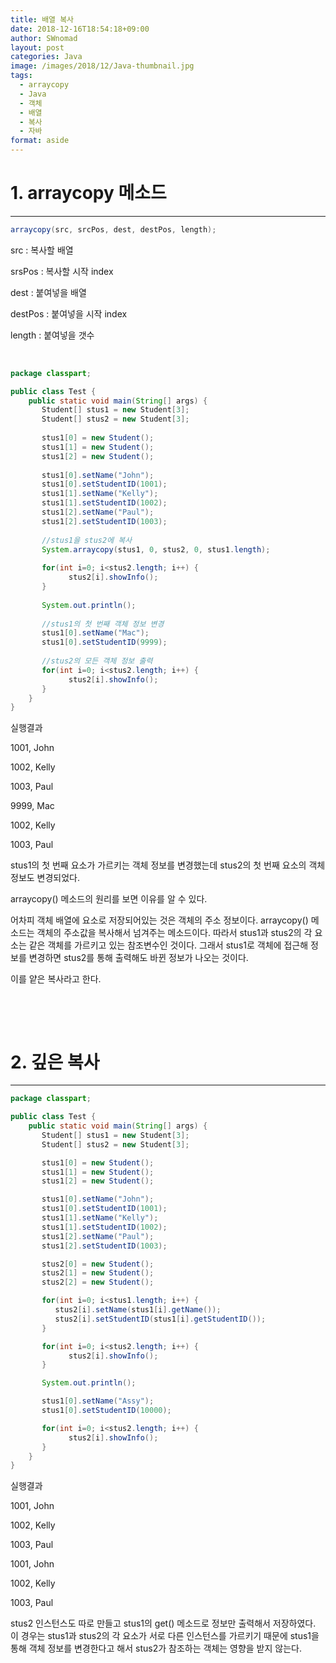 ```yaml
---
title: 배열 복사
date: 2018-12-16T18:54:18+09:00
author: SWnomad
layout: post
categories: Java
image: /images/2018/12/Java-thumbnail.jpg
tags:
  - arraycopy
  - Java
  - 객체
  - 배열
  - 복사
  - 자바
format: aside
---
```

# 1. arraycopy 메소드

* * *

~~~ java
arraycopy(src, srcPos, dest, destPos, length);
~~~

src : 복사할 배열

srsPos : 복사할 시작 index

dest : 붙여넣을 배열

destPos : 붙여넣을 시작 index

length : 붙여넣을 갯수

&nbsp;

~~~ java
package classpart;

public class Test {
    public static void main(String[] args) {
       Student[] stus1 = new Student[3];
       Student[] stus2 = new Student[3];
       
       stus1[0] = new Student();
       stus1[1] = new Student();
       stus1[2] = new Student();
       
       stus1[0].setName("John");
       stus1[0].setStudentID(1001);
       stus1[1].setName("Kelly");
       stus1[1].setStudentID(1002);
       stus1[2].setName("Paul");
       stus1[2].setStudentID(1003);
       
       //stus1을 stus2에 복사
       System.arraycopy(stus1, 0, stus2, 0, stus1.length);
       
       for(int i=0; i<stus2.length; i++) {
             stus2[i].showInfo();
       }
       
       System.out.println();
       
       //stus1의 첫 번째 객체 정보 변경
       stus1[0].setName("Mac");
       stus1[0].setStudentID(9999);
       
       //stus2의 모든 객체 정보 출력
       for(int i=0; i<stus2.length; i++) {
             stus2[i].showInfo();
       }
    }
}
~~~

실행결과

1001, John


1002, Kelly


1003, Paul




9999, Mac


1002, Kelly


1003, Paul


 

stus1의 첫 번째 요소가 가르키는 객체 정보를 변경했는데 stus2의 첫 번째 요소의 객체 정보도 변경되었다.

arraycopy() 메소드의 원리를 보면 이유를 알 수 있다.

어차피 객체 배열에 요소로 저장되어있는 것은 객체의 주소 정보이다. arraycopy() 메소드는 객체의 주소값을 복사해서 넘겨주는 메소드이다. 따라서 stus1과 stus2의 각 요소는 같은 객체를 가르키고 있는 참조변수인 것이다. 그래서 stus1로 객체에 접근해 정보를 변경하면 stus2를 통해 출력해도 바뀐 정보가 나오는 것이다.

이를 얕은 복사라고 한다.

&nbsp;

&nbsp;

# 2. 깊은 복사

* * *

~~~ java
package classpart;

public class Test {
    public static void main(String[] args) {
       Student[] stus1 = new Student[3];
       Student[] stus2 = new Student[3];

       stus1[0] = new Student();
       stus1[1] = new Student();
       stus1[2] = new Student();

       stus1[0].setName("John");
       stus1[0].setStudentID(1001);
       stus1[1].setName("Kelly");
       stus1[1].setStudentID(1002);
       stus1[2].setName("Paul");
       stus1[2].setStudentID(1003);

       stus2[0] = new Student();
       stus2[1] = new Student();
       stus2[2] = new Student();

       for(int i=0; i<stus1.length; i++) {
          stus2[i].setName(stus1[i].getName());
          stus2[i].setStudentID(stus1[i].getStudentID());
       }

       for(int i=0; i<stus2.length; i++) {
             stus2[i].showInfo();
       }

       System.out.println();

       stus1[0].setName("Assy");
       stus1[0].setStudentID(10000);

       for(int i=0; i<stus2.length; i++) {
             stus2[i].showInfo();         
       }
    }
}
~~~

실행결과

1001, John


1002, Kelly


1003, Paul




1001, John


1002, Kelly


1003, Paul


 

stus2 인스턴스도 따로 만들고 stus1의 get() 메소드로 정보만 출력해서 저장하였다. 이 경우는 stus1과 stus2의 각 요소가 서로 다른 인스턴스를 가르키기 때문에 stus1을 통해 객체 정보를 변경한다고 해서 stus2가 참조하는 객체는 영향을 받지 않는다.